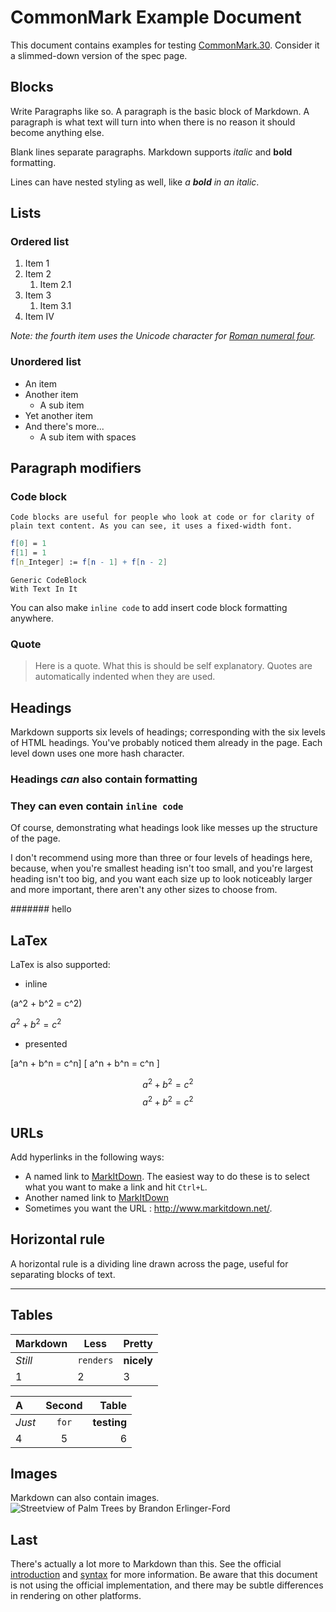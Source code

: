 # CommonMark Example Document

This document contains examples for testing [CommonMark.30][1]. Consider it a slimmed-down version of the spec page.

## Blocks

Write Paragraphs like so. A paragraph is the basic block of Markdown. A paragraph is what text will turn into when there is no reason it should become anything else.

Blank lines separate paragraphs. Markdown supports _italic_ and **bold** formatting.

Lines can have nested styling as well, like _a **bold** in an italic_.

## Lists

### Ordered list

1. Item 1
2. Item 2
   1. Item 2.1
3. Item 3
   1. Item 3.1
4. Item Ⅳ

_Note: the fourth item uses the Unicode character for [Roman numeral four][2]._

### Unordered list

* An item
* Another item
  * A sub item
* Yet another item
* And there's more...
  * A sub item with spaces

## Paragraph modifiers

### Code block

    Code blocks are useful for people who look at code or for clarity of plain text content. As you can see, it uses a fixed-width font.

```Mathematica
f[0] = 1
f[1] = 1
f[n_Integer] := f[n - 1] + f[n - 2]
```

```
Generic CodeBlock
With Text In It
```

You can also make `inline code` to add insert code block formatting anywhere.

### Quote

> Here is a quote. What this is should be self explanatory. Quotes are automatically indented when they are used.

## Headings

Markdown supports six levels of headings; corresponding with the six levels of HTML headings. You've probably noticed them already in the page. Each level down uses one more hash character.

### Headings _can_ also contain **formatting**

### They can even contain `inline code`

Of course, demonstrating what headings look like messes up the structure of the page.

I don't recommend using more than three or four levels of headings here, because, when you're smallest heading isn't too small, and you're largest heading isn't too big, and you want each size up to look noticeably larger and more important, there aren't any other sizes to choose from.

####### hello

## LaTex

LaTex is also supported:

* inline

\(a^2 + b^2 = c^2\)

$a^2 + b^2 = c^2$

* presented

\[a^n + b^n = c^n\]
\[ a^n + b^n = c^n \]

$$a^2 + b^2 = c^2$$
$$ a^2 + b^2 = c^2 $$

## URLs

Add hyperlinks in the following ways:

* A named link to [MarkItDown][3]. The easiest way to do these is to select what you want to make a link and hit `Ctrl+L`.
* Another named link to [MarkItDown](http://www.markitdown.net/)
* Sometimes you want the URL : <http://www.markitdown.net/>.

## Horizontal rule

A horizontal rule is a dividing line drawn across the page, useful for separating blocks of text.

---

## Tables

Markdown | Less | Pretty
--- | --- | ---
_Still_ | `renders` | **nicely**
1 | 2 | 3

A | Second | Table
:--- | :---: | ---:
_Just_ | `for` | **testing**
4 | 5 | 6

## Images

Markdown can also contain images.
![Streetview of Palm Trees by Brandon Erlinger-Ford](https://images.unsplash.com/photo-1564889998041-0dacc0706a0f?ixid=MXwxMjA3fDB8MHxwaG90by1wYWdlfHx8fGVufDB8fHw%3D&ixlib=rb-1.2.1&auto=format&fit=crop&w=564&q=80)

## Last

There's actually a lot more to Markdown than this. See the official [introduction][4] and [syntax][5] for more information. Be aware that this document is not using the official implementation, and there may be subtle differences in rendering on other platforms.

  [1]: https://spec.commonmark.org/0.30/
  [2]: http://www.fileformat.info/info/unicode/char/2163/index.htm
  [3]: http://www.markitdown.net/
  [4]: http://daringfireball.net/projects/markdown/basics
  [5]: http://daringfireball.net/projects/markdown/syntax
